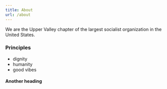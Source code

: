 ```yaml
---
title: About
url: /about
---
```

We are the Upper Valley chapter of the largest socialist organization in the United States.

### Principles

* dignity
* humanity
* good vibes



#### Another heading